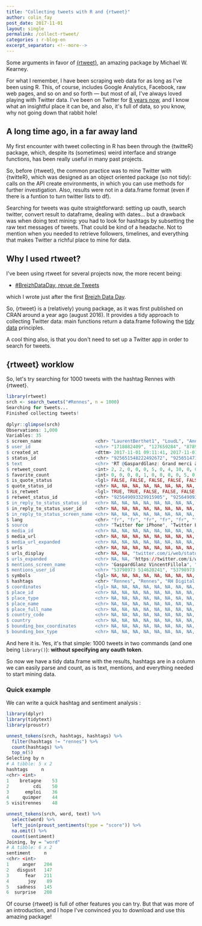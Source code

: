 ```yaml
---
title: "Collecting tweets with R and {rtweet}"
author: colin_fay
post_date: 2017-11-01
layout: single
permalink: /collect-rtweet/
categories : r-blog-en
excerpt_separator: <!--more-->
---
```


Some arguments in favor of [{rtweet}](https://CRAN.R-project.org/package=rtweet ), an amazing package by Michael W. Kearney. 

<!--more-->

For what I remember, I have been scraping web data for as long as I've been using R. This, of course, includes Google Analytics, Facebook, raw web pages, and so on and so forth — but most of all, I've always loved playing with Twitter data. I've been on Twitter for [8 years now](https://twitter.com/_ColinFay/status/922304944971173888), and I know what an insightful place it can be, and also, it's full of data, so you know, why not going down that rabbit hole! 

## A long time ago, in a far away land

My first encounter with tweet collecting in R has been through the {twitteR} package, which, despite its (sometimes) weird interface and strange functions, has been really useful in many past projects.

So, before {rtweet}, the common practice was to mine Twitter with {twitteR}, which was designed as an object oriented package (so not tidy): calls on the API create environments, in which you can use methods for further investigation. Also, results were not in a data.frame format (even if there is a funtion to turn twitter lists to df). 

Searching for tweets was quite straightforward: setting up oauth, search twitter, convert result to dataframe, dealing with dates... but a drawback was when doing text mining: you had to look for hashtags by subsetting the raw text messages of tweets. That could be kind of a headache. Not to mention when you needed to retrieve followers, timelines, and everything that makes Twitter a richful place to mine for data. 

## Why I used rtweet? 


I've been using rtweet for several projects now, the more recent being: 

+ [#BreizhDataDay, revue de Tweets](http://breizhdataclub.org/breizhdataday-revue-de-tweets/) 

which I wrote just after the first [Breizh Data Day](https://breizhdataday.github.io/). 

So, {rtweet} is a (relatively) young package, as it was first published on CRAN around a year ago (august 2016). It provides a tidy approach to collecting Twitter data: main functions return a data.frame following the [tidy data]() principles.

A cool thing also, is that you don't need to set up a Twitter app in order to search for tweets.

## {rtweet} worklow

So, let's try searching for 1000 tweets with the hashtag Rennes with {rtweet}.

```r
library(rtweet)
srch <- search_tweets("#Rennes", n = 1000)
Searching for tweets...
Finished collecting tweets!
  
dplyr::glimpse(srch)
Observations: 1,000
Variables: 35
$ screen_name                    <chr> "LaurentBerthet1", "LoudL", "AnneRH_", "SAddictfr", "Girondins...
$ user_id                        <chr> "1718082409", "127659284", "878929995602821121", "869930134391...
$ created_at                     <dttm> 2017-11-01 09:11:41, 2017-11-01 09:11:23, 2017-11-01 09:10:26...
$ status_id                      <chr> "925651548222492672", "925651473035350017", "92565123359099289...
$ text                           <chr> "RT @GaspardGlanz: Grand merci à Maitre @VincentFillola pour s...
$ retweet_count                  <int> 2, 2, 0, 0, 0, 5, 0, 4, 10, 0, 0, 2, 3, 0, 1, 0, 0, 0, 0, 4, 4...
$ favorite_count                 <int> 0, 0, 0, 0, 1, 0, 0, 0, 0, 5, 0, 5, 0, 1, 0, 1, 0, 0, 0, 0, 0,...
$ is_quote_status                <lgl> FALSE, FALSE, FALSE, FALSE, FALSE, FALSE, FALSE, FALSE, FALSE,...
$ quote_status_id                <chr> NA, NA, NA, NA, NA, NA, NA, NA, NA, NA, NA, NA, NA, NA, NA, NA...
$ is_retweet                     <lgl> TRUE, TRUE, FALSE, FALSE, FALSE, TRUE, FALSE, TRUE, TRUE, FALS...
$ retweet_status_id              <chr> "925649093329915905", "925649093329915905", NA, NA, NA, "92534...
$ in_reply_to_status_status_id   <chr> NA, NA, NA, NA, NA, NA, NA, NA, NA, NA, NA, NA, NA, "925646918...
$ in_reply_to_status_user_id     <chr> NA, NA, NA, NA, NA, NA, NA, NA, NA, NA, NA, NA, NA, "573995912...
$ in_reply_to_status_screen_name <chr> NA, NA, NA, NA, NA, NA, NA, NA, NA, NA, NA, NA, NA, "LeclercFl...
$ lang                           <chr> "fr", "fr", "fr", "fr", "fr", "fr", "fr", "fr", "fr", "pt", "f...
$ source                         <chr> "Twitter for iPhone", "Twitter Lite", "IFTTT", "SRFC Addict 2"...
$ media_id                       <chr> NA, NA, NA, NA, NA, NA, NA, NA, NA, "925649225068765184", "925...
$ media_url                      <chr> NA, NA, NA, NA, NA, NA, NA, NA, NA, "http://pbs.twimg.com/medi...
$ media_url_expanded             <chr> NA, NA, NA, NA, NA, NA, NA, NA, NA, "https://twitter.com/Laure...
$ urls                           <chr> NA, NA, NA, NA, NA, NA, NA, NA, NA, NA, NA, NA, NA, NA, NA, NA...
$ urls_display                   <chr> NA, NA, "twitter.com/i/web/status/9…", "football-addict.com/ar...
$ urls_expanded                  <chr> NA, NA, "https://twitter.com/i/web/status/925282923615543297",...
$ mentions_screen_name           <chr> "GaspardGlanz VincentFillola", "GaspardGlanz VincentFillola", ...
$ mentions_user_id               <chr> "53798973 514620241", "53798973 514620241", NA, NA, NA, "29779...
$ symbols                        <lgl> NA, NA, NA, NA, NA, NA, NA, NA, NA, NA, NA, NA, NA, NA, NA, NA...
$ hashtags                       <chr> "Rennes", "Rennes", "RH Digital parking Gare Rennes EuroRennes...
$ coordinates                    <lgl> NA, NA, NA, NA, NA, NA, NA, NA, NA, NA, NA, NA, NA, NA, NA, NA...
$ place_id                       <chr> NA, NA, NA, NA, NA, NA, NA, NA, NA, NA, NA, NA, NA, NA, NA, NA...
$ place_type                     <chr> NA, NA, NA, NA, NA, NA, NA, NA, NA, NA, NA, NA, NA, NA, NA, NA...
$ place_name                     <chr> NA, NA, NA, NA, NA, NA, NA, NA, NA, NA, NA, NA, NA, NA, NA, NA...
$ place_full_name                <chr> NA, NA, NA, NA, NA, NA, NA, NA, NA, NA, NA, NA, NA, NA, NA, NA...
$ country_code                   <chr> NA, NA, NA, NA, NA, NA, NA, NA, NA, NA, NA, NA, NA, NA, NA, NA...
$ country                        <chr> NA, NA, NA, NA, NA, NA, NA, NA, NA, NA, NA, NA, NA, NA, NA, NA...
$ bounding_box_coordinates       <chr> NA, NA, NA, NA, NA, NA, NA, NA, NA, NA, NA, NA, NA, NA, NA, NA...
$ bounding_box_type              <chr> NA, NA, NA, NA, NA, NA, NA, NA, NA, NA, NA, NA, NA, NA, NA, NA...


```

And here it is. Yes, it's that simple: 1000 tweets in two commands (and one being `library()`): __without specifying any oauth token__. 

So now we have a tidy data.frame with the results, hashtags are in a column we can easily parse and count, as is text, mentions, and everything needed to start mining data. 

### Quick example

We can write a quick hashtag and sentiment analysis : 

```r
library(dplyr)
library(tidytext)
library(proustr)

unnest_tokens(srch, hashtags, hashtags) %>%
  filter(hashtags != "rennes") %>%
  count(hashtags) %>%
  top_n(5)
Selecting by n
# A tibble: 5 x 2
hashtags     n
<chr> <int>
1    bretagne    53
2         cdi    50
3      emploi    36
4     quimper    44
5 visitrennes    48

unnest_tokens(srch, word, text) %>%
  select(word) %>%
  left_join(proust_sentiments(type = "score")) %>%
  na.omit() %>%
  count(sentiment)
Joining, by = "word"
# A tibble: 6 x 2
sentiment     n
<chr> <int>
1     anger   204
2   disgust   147
3      fear   211
4       joy    89
5   sadness   145
6  surprise   208
```

Of course {rtweet} is full of other features you can try. But that was more of an introduction, and I hope I've convinced you to download and use this amazing package!